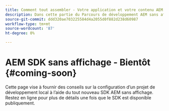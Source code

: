 ```yaml
---
title: Comment tout assembler - Votre application et votre contenu AEM sans affichage
description: Dans cette partie du Parcours de développement AEM sans affichage, apprenez à prendre votre projet AEM, y compris les fragments de contenu, vos appels GraphQL, vos appels API REST et votre application, et à le préparer pour la mise en ligne.
source-git-commit: ddd320ae703225584d4a2055d0f882d238d60987
workflow-type: tm+mt
source-wordcount: '87'
ht-degree: 0%

---
```



# AEM SDK sans affichage - Bientôt {#coming-soon}

Cette page vise à fournir des conseils sur la configuration d’un projet de développement local à l’aide du tout nouveau SDK AEM sans affichage. Restez en ligne pour plus de détails une fois que le SDK est disponible publiquement.
